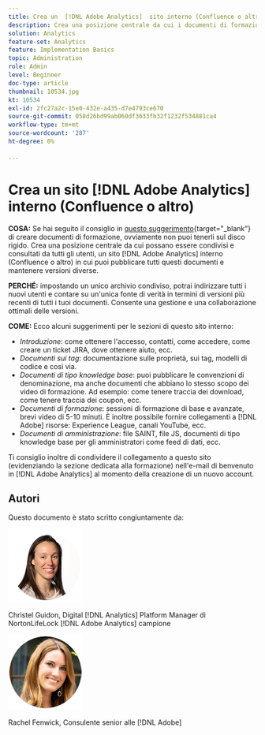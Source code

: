 ```yaml
---
title: Crea un  [!DNL Adobe Analytics]  sito interno (Confluence o altro)
description: Crea una posizione centrale da cui i documenti di formazione possono essere condivisi e consultati da tutti i tuoi utenti.
solution: Analytics
feature-set: Analytics
feature: Implementation Basics
topic: Administration
role: Admin
level: Beginner
doc-type: article
thumbnail: 10534.jpg
kt: 10534
exl-id: 2fc27a2c-15e0-432e-a435-d7e4793ce670
source-git-commit: 058d26bd99ab060df3633fb32f1232f534881ca4
workflow-type: tm+mt
source-wordcount: '287'
ht-degree: 0%

---
```


# Crea un sito [!DNL Adobe Analytics] interno (Confluence o altro)

**COSA:** Se hai seguito il consiglio in [questo suggerimento](create-basic-videos-and-training.md){target="_blank"} di creare documenti di formazione, ovviamente non puoi tenerli sul disco rigido. Crea una posizione centrale da cui possano essere condivisi e consultati da tutti gli utenti, un sito [!DNL Adobe Analytics] interno (Confluence o altro) in cui puoi pubblicare tutti questi documenti e mantenere versioni diverse.

**PERCHÉ:** impostando un unico archivio condiviso, potrai indirizzare tutti i nuovi utenti e contare su un&#39;unica fonte di verità in termini di versioni più recenti di tutti i tuoi documenti. Consente una gestione e una collaborazione ottimali delle versioni.

**COME:** Ecco alcuni suggerimenti per le sezioni di questo sito interno:

* _Introduzione_: come ottenere l&#39;accesso, contatti, come accedere, come creare un ticket JIRA, dove ottenere aiuto, ecc.
* _Documenti sui tag_: documentazione sulle proprietà, sui tag, modelli di codice e così via.
* _Documenti di tipo knowledge base_: puoi pubblicare le convenzioni di denominazione, ma anche documenti che abbiano lo stesso scopo dei video di formazione. Ad esempio: come tenere traccia dei download, come tenere traccia dei coupon, ecc.
* _Documenti di formazione_: sessioni di formazione di base e avanzate, brevi video di 5-10 minuti. È inoltre possibile fornire collegamenti a [!DNL Adobe] risorse: Experience League, canali YouTube, ecc.
* _Documenti di amministrazione_: file SAINT, file JS, documenti di tipo knowledge base per gli amministratori come feed di dati, ecc.

Ti consiglio inoltre di condividere il collegamento a questo sito (evidenziando la sezione dedicata alla formazione) nell&#39;e-mail di benvenuto in [!DNL Adobe Analytics] al momento della creazione di un nuovo account.


## Autori

Questo documento è stato scritto congiuntamente da:

![Christel Guidon](assets/Christel-Headshot-150.png)

Christel Guidon, Digital [!DNL Analytics] Platform Manager di NortonLifeLock
[!DNL Adobe Analytics] campione

![Rachel Fenwick](assets/Rachel-Fenwick-150.png)

Rachel Fenwick, Consulente senior alle [!DNL Adobe]
